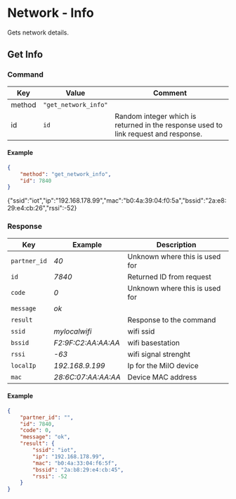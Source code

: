 # Network - Info

Gets network details.

## Get Info

### Command

| Key    | Value                | Comment                                                                             |
| ------ | -------------        | ----------------------------------------------------------------------------------- |
| method | `"get_network_info"` |                                                                                     |
| id     | `id`                 | Random integer which is returned in the response used to link request and response. |

#### Example

```json
{
    "method": "get_network_info",
    "id": 7840
}
```
{"ssid":"iot","ip":"192.168.178.99","mac":"b0:4a:39:04:f0:5a","bssid":"2a:e8:29:e4:cb:26","rssi":-52}
### Response

| Key          | Example                            | Description                    |
| ------------ | ---------------------------------- | ------------------------------ |
| `partner_id` | _40_                               | Unknown where this is used for |
| `id`         | _7840_                             | Returned ID from request       |
| `code`       | _0_                                | Unknown where this is used for |
| `message`    | _ok_                               |                                |
| `result`     |                                    | Response to the command        |
| `ssid`       | _mylocalwifi_                      | wifi ssid                      |
| `bssid`      | _F2:9F:C2:AA:AA:AA_                | wifi basestation               |
| `rssi`       | _-63_                              | wifi signal strenght           |
| `localIp`    | _192.168.9.199_                    | Ip for the MiIO device         |
| `mac`        | _28:6C:07:AA:AA:AA_                | Device MAC address             |


#### Example

```json
{
    "partner_id": "",
    "id": 7840,
    "code": 0,
    "message": "ok",
    "result": {
        "ssid": "iot",
        "ip": "192.168.178.99",
        "mac": "b0:4a:33:04:f6:5f",
        "bssid": "2a:b8:29:e4:cb:45",
        "rssi": -52
    }
}
```
